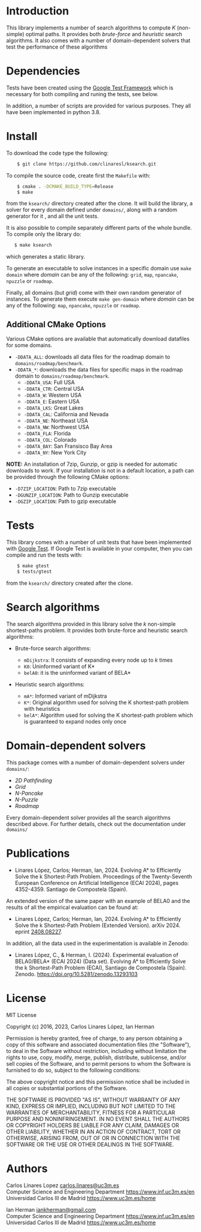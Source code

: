 # Introduction #

This library implements a number of search algorithms to compute *K*
(non-simple) optimal paths. It provides both *brute-force* and *heuristic*
search algorithms. It also comes with a number of domain-dependent solvers that
test the performance of these algorithms

# Dependencies #

Tests have been created using the [Google Test
Framework](https://github.com/google/googletest) which is necessary for both
compiling and runing the tests, see below.

In addition, a number of scripts are provided for various purposes. They all
have been implemented in python 3.8.

# Install #

To download the code type the following:

``` sh
    $ git clone https://github.com/clinaresl/ksearch.git
```

To compile the source code, create first the `Makefile` with:

``` sh
    $ cmake . -DCMAKE_BUILD_TYPE=Release
    $ make
```

from the `ksearch/` directory created after the clone. It will build the
library, a solver for every domain defined under `domains/`, along with a random
generator for it , and all the unit tests.

It is also possible to compile separately different parts of the whole bundle.
To compile only the library do:

``` sh
   $ make ksearch
```

which generates a static library.

To generate an executable to solve instances in a specific domain use `make 
domain` where *domain* can be any of the following: `grid`, `map`, `npancake`,
`npuzzle` or `roadmap`.

Finally, all domains (but *grid*) come with their own random generator of
instances. To generate them execute `make gen-domain` where *domain* can be any
of the following: `map`, `npancake`, `npuzzle` or `roadmap`.

## Additional CMake Options

Various CMake options are available that automatically download datafiles for some domains.
* `-DDATA_ALL`: downloads all data files for the roadmap domain to `domains/roadmap/benchmark`.
* `-DDATA_*`: downloads the data files for specific maps in the roadmap domain to `domains/roadmap/benchmark`.
  + `-DDATA_USA`: Full USA
  + `-DDATA_CTR`: Central USA
  + `-DDATA_W`: Western USA
  + `-DDATA_E`: Eastern USA
  + `-DDATA_LKS`: Great Lakes
  + `-DDATA_CAL`: California and Nevada
  + `-DDATA_NE`: Northeast USA
  + `-DDATA_NW`: Northwest USA
  + `-DDATA_FLA`: Florida
  + `-DDATA_COL`: Colorado
  + `-DDATA_BAY`: San Fransisco Bay Area
  + `-DDATA_NY`: New York City

**NOTE:** An installation of 7zip, Gunzip, or gzip is needed for automatic downloads to work. If your installation is 
not in a default location, a path can be provided through the following CMake options:
* `-D7ZIP_LOCATION`: Path to 7zip executable
* `-DGUNZIP_LOCATION`: Path to Gunzip executable
* `-DGZIP_LOCATION`: Path to gzip executable


# Tests #

This library comes with a number of unit tests that have been implemented with
[Google Test](https://github.com/google/googletest). If Google Test is available
in your computer, then you can compile and run the tests with:

``` sh
    $ make gtest
    $ tests/gtest
```

from the `ksearch/` directory created after the clone.

# Search algorithms #

The search algorithms provided in this library solve the *k* non-simple
shortest-paths problem. It provides both brute-force and heuristic search
algorithms:

* Brute-force search algorithms:

  + `mDijkstra`: It consists of expanding every node up to *k* times
  + `K0`: Uninformed variant of K*
  + `belA0`: it is the uninformed variant of BELA*

* Heuristic search algorithms:

  * `mA*`: Informed variant of mDijkstra
  + `K*`: Original algorithm used for solving the K shortest-path problem with heuristics
  + `belA*`: Algorithm used for solving the K shortest-path problem which is guaranteed to expand nodes only once

# Domain-dependent solvers #

This package comes with a number of domain-dependent solvers under `domains/`:

* *2D Pathfinding*
* *Grid*
* *N-Pancake*
* *N-Puzzle*
* *Roadmap* 

Every domain-dependent solver provides all the search algorithms described
above. For further details, check out the documentation under `domains/`

# Publications #

* Linares López, Carlos; Herman, Ian, 2024. Evolving A* to Efficiently Solve the
  k Shortest-Path Problem. Proceedings of the Twenty-Seventh European Conference
  on Artificial Intelligence (ECAI 2024), pages 4352-4359. Santiago de Compostela (Spain).
  
An extended version of the same paper with an example of BELA0 and the results
of all the empirical evaluation can be found at:

* Linares López, Carlos; Herman, Ian, 2024. Evolving A* to Efficiently Solve the
  k Shortest-Path Problem (Extended Version). arXiv 2024. eprint
  [2408.08227](https://arxiv.org/abs/2408.08227).

In addition, all the data used in the experimentation is available in Zenodo:

* Linares López, C., & Herman, I. (2024). Experimental evaluation of BELA0/BELA* (ECAI 2024) (Data set). Evolving A* to Efficiently Solve the k Shortest-Path Problem (ECAI), Santiago de Compostela (Spain). Zenodo. https://doi.org/10.5281/zenodo.13293103
  

# License #

MIT License

Copyright (c) 2016, 2023, Carlos Linares López, Ian Herman

Permission is hereby granted, free of charge, to any person obtaining a copy
of this software and associated documentation files (the "Software"), to deal
in the Software without restriction, including without limitation the rights
to use, copy, modify, merge, publish, distribute, sublicense, and/or sell
copies of the Software, and to permit persons to whom the Software is
furnished to do so, subject to the following conditions:

The above copyright notice and this permission notice shall be included in all
copies or substantial portions of the Software.

THE SOFTWARE IS PROVIDED "AS IS", WITHOUT WARRANTY OF ANY KIND, EXPRESS OR
IMPLIED, INCLUDING BUT NOT LIMITED TO THE WARRANTIES OF MERCHANTABILITY,
FITNESS FOR A PARTICULAR PURPOSE AND NONINFRINGEMENT. IN NO EVENT SHALL THE
AUTHORS OR COPYRIGHT HOLDERS BE LIABLE FOR ANY CLAIM, DAMAGES OR OTHER
LIABILITY, WHETHER IN AN ACTION OF CONTRACT, TORT OR OTHERWISE, ARISING FROM,
OUT OF OR IN CONNECTION WITH THE SOFTWARE OR THE USE OR OTHER DEALINGS IN THE
SOFTWARE.


# Authors #

Carlos Linares Lopez <carlos.linares@uc3m.es>  
Computer Science and Engineering Department <https://www.inf.uc3m.es/en>  
Universidad Carlos III de Madrid <https://www.uc3m.es/home>

Ian Herman <iankherman@gmail.com>  
Computer Science and Engineering Department https://www.inf.uc3m.es/en  
Universidad Carlos III de Madrid https://www.uc3m.es/home

